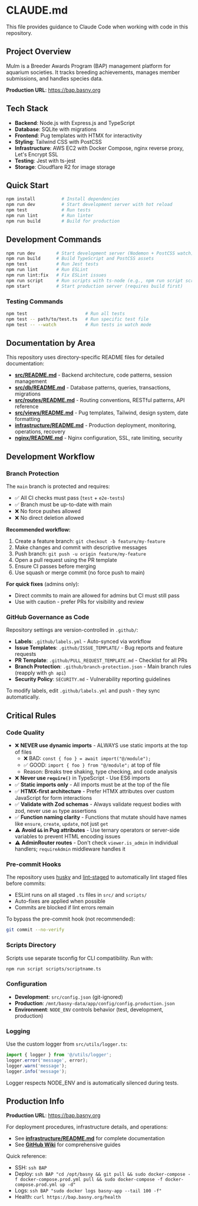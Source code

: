 # CLAUDE.md

This file provides guidance to Claude Code when working with code in this repository.

## Project Overview

Mulm is a Breeder Awards Program (BAP) management platform for aquarium societies. It tracks breeding achievements, manages member submissions, and handles species data.

**Production URL**: https://bap.basny.org

## Tech Stack

- **Backend**: Node.js with Express.js and TypeScript
- **Database**: SQLite with migrations
- **Frontend**: Pug templates with HTMX for interactivity
- **Styling**: Tailwind CSS with PostCSS
- **Infrastructure**: AWS EC2 with Docker Compose, nginx reverse proxy, Let's Encrypt SSL
- **Testing**: Jest with ts-jest
- **Storage**: Cloudflare R2 for image storage

## Quick Start

```bash
npm install          # Install dependencies
npm run dev          # Start development server with hot reload
npm test             # Run tests
npm run lint         # Run linter
npm run build        # Build for production
```

## Development Commands

```bash
npm run dev        # Start development server (Nodemon + PostCSS watch)
npm run build      # Build TypeScript and PostCSS assets
npm test           # Run Jest tests
npm run lint       # Run ESLint
npm run lint:fix   # Fix ESLint issues
npm run script     # Run scripts with ts-node (e.g., npm run script scripts/example.ts)
npm start          # Start production server (requires build first)
```

### Testing Commands

```bash
npm test                      # Run all tests
npm test -- path/to/test.ts   # Run specific test file
npm test -- --watch           # Run tests in watch mode
```

## Documentation by Area

This repository uses directory-specific README files for detailed documentation:

- **[src/README.md](src/README.md)** - Backend architecture, code patterns, session management
- **[src/db/README.md](src/db/README.md)** - Database patterns, queries, transactions, migrations
- **[src/routes/README.md](src/routes/README.md)** - Routing conventions, RESTful patterns, API reference
- **[src/views/README.md](src/views/README.md)** - Pug templates, Tailwind, design system, date formatting
- **[infrastructure/README.md](infrastructure/README.md)** - Production deployment, monitoring, operations, recovery
- **[nginx/README.md](nginx/README.md)** - Nginx configuration, SSL, rate limiting, security

## Development Workflow

### Branch Protection

The `main` branch is protected and requires:
- ✅ All CI checks must pass (`test` + `e2e-tests`)
- ✅ Branch must be up-to-date with main
- ❌ No force pushes allowed
- ❌ No direct deletion allowed

**Recommended workflow:**
1. Create a feature branch: `git checkout -b feature/my-feature`
2. Make changes and commit with descriptive messages
3. Push branch: `git push -u origin feature/my-feature`
4. Open a pull request using the PR template
5. Ensure CI passes before merging
6. Use squash or merge commit (no force push to main)

**For quick fixes** (admins only):
- Direct commits to main are allowed for admins but CI must still pass
- Use with caution - prefer PRs for visibility and review

### GitHub Governance as Code

Repository settings are version-controlled in `.github/`:

- **Labels**: `.github/labels.yml` - Auto-synced via workflow
- **Issue Templates**: `.github/ISSUE_TEMPLATE/` - Bug reports and feature requests
- **PR Template**: `.github/PULL_REQUEST_TEMPLATE.md` - Checklist for all PRs
- **Branch Protection**: `.github/branch-protection.json` - Main branch rules (reapply with `gh api`)
- **Security Policy**: `SECURITY.md` - Vulnerability reporting guidelines

To modify labels, edit `.github/labels.yml` and push - they sync automatically.

## Critical Rules

### Code Quality

- ❌ **NEVER use dynamic imports** - ALWAYS use static imports at the top of files
  - ❌ BAD: `const { foo } = await import("@/module");`
  - ✅ GOOD: `import { foo } from "@/module";` at top of file
  - Reason: Breaks tree shaking, type checking, and code analysis
- ❌ **Never use `require()`** in TypeScript - Use ES6 imports
- ✅ **Static imports only** - All imports must be at the top of the file
- ✅ **HTMX-first architecture** - Prefer HTMX attributes over custom JavaScript for form interactions
- ✅ **Validate with Zod schemas** - Always validate request bodies with zod, never use `as` type assertions
- ✅ **Function naming clarity** - Functions that mutate should have names like `ensure`, `create`, `update`, not just `get`
- ⚠️ **Avoid `&&` in Pug attributes** - Use ternary operators or server-side variables to prevent HTML encoding issues
- ⚠️ **AdminRouter routes** - Don't check `viewer.is_admin` in individual handlers; `requireAdmin` middleware handles it

### Pre-commit Hooks

The repository uses [husky](https://github.com/typicode/husky) and [lint-staged](https://github.com/okonet/lint-staged) to automatically lint staged files before commits:

- ESLint runs on all staged `.ts` files in `src/` and `scripts/`
- Auto-fixes are applied when possible
- Commits are blocked if lint errors remain

To bypass the pre-commit hook (not recommended):
```bash
git commit --no-verify
```

### Scripts Directory

Scripts use separate tsconfig for CLI compatibility. Run with:

```bash
npm run script scripts/scriptname.ts
```

### Configuration

- **Development**: `src/config.json` (git-ignored)
- **Production**: `/mnt/basny-data/app/config/config.production.json`
- **Environment**: `NODE_ENV` controls behavior (test, development, production)

### Logging

Use the custom logger from `src/utils/logger.ts`:

```typescript
import { logger } from '@/utils/logger';
logger.error('message', error);
logger.warn('message');
logger.info('message');
```

Logger respects NODE_ENV and is automatically silenced during tests.

## Production Info

**Production URL**: https://bap.basny.org

For deployment procedures, infrastructure details, and operations:
- See **[infrastructure/README.md](infrastructure/README.md)** for complete documentation
- See **[GitHub Wiki](https://github.com/jra3/mulm/wiki)** for comprehensive guides

Quick reference:
- SSH: `ssh BAP`
- Deploy: `ssh BAP "cd /opt/basny && git pull && sudo docker-compose -f docker-compose.prod.yml pull && sudo docker-compose -f docker-compose.prod.yml up -d"`
- Logs: `ssh BAP "sudo docker logs basny-app --tail 100 -f"`
- Health: `curl https://bap.basny.org/health`
